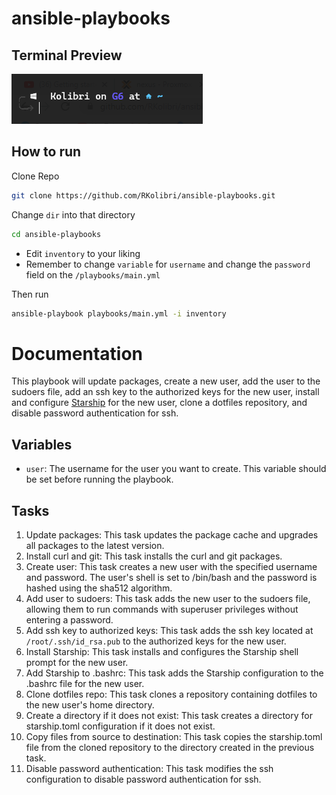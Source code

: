 # ansible-playbooks


## Terminal Preview
<img src="preview.png" alt="preview image">


## How to run

Clone Repo 
```bash
git clone https://github.com/RKolibri/ansible-playbooks.git 
```
Change `dir`  into that directory
```bash
cd ansible-playbooks
```

* Edit `inventory` to your liking
* Remember to change ``variable`` for `username` and change the  `password` field on the  `/playbooks/main.yml`

Then run

```bash
ansible-playbook playbooks/main.yml -i inventory
```
# Documentation

This playbook will update packages, create a new user, add the user to the sudoers file, add an ssh key to the authorized keys for the new user, install and configure [Starship](https://starship.rs/) for the new user, clone a dotfiles repository, and disable password authentication for ssh.

## Variables
- `user`: The username for the user you want to create. This variable should be set before running the playbook.

## Tasks

1. Update packages: This task updates the package cache and upgrades all packages to the latest version.
2. Install curl and git: This task installs the curl and git packages.
3. Create user: This task creates a new user with the specified username and password. The user's shell is set to /bin/bash and the password is hashed using the sha512 algorithm.
4. Add user to sudoers: This task adds the new user to the sudoers file, allowing them to run commands with superuser privileges without entering a password.
5. Add ssh key to authorized keys: This task adds the ssh key located at `/root/.ssh/id_rsa.pub` to the authorized keys for the new user.
6. Install Starship: This task installs and configures the Starship shell prompt for the new user.
7. Add Starship to .bashrc: This task adds the Starship configuration to the .bashrc file for the new user.
8. Clone dotfiles repo: This task clones a repository containing dotfiles to the new user's home directory.
9. Create a directory if it does not exist: This task creates a directory for starship.toml configuration if it does not exist.
10. Copy files from source to destination: This task copies the starship.toml file from the cloned repository to the directory created in the previous task.
11. Disable password authentication: This task modifies the ssh configuration to disable password authentication for ssh.
